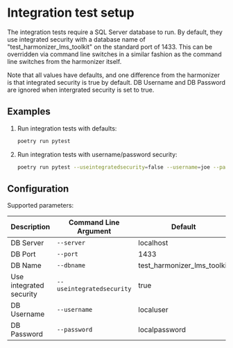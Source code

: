 # Integration test setup

The integration tests require a SQL Server database to run. By default,
they use integrated security with a database name of "test_harmonizer_lms_toolkit"
on the standard port of 1433.  This can be overridden via command line switches
in a similar fashion as the command line switches from the harmonizer itself.

Note that all values have defaults, and one difference from the harmonizer is
that integrated security is true by default. DB Username and DB Password
are ignored when intergrated security is set to true.


## Examples

1. Run integration tests with defaults:

   ```bash
   poetry run pytest
   ```
1. Run integration tests with username/password security:

   ```bash
   poetry run pytest --useintegratedsecurity=false --username=joe --password=p1234
   ```

## Configuration

Supported parameters:

| Description | Command Line Argument | Default |
| ----------- | --------------------- | ------- |
| DB Server | `--server` | localhost |
| DB Port | `--port` | 1433 |
| DB Name | `--dbname` | test_harmonizer_lms_toolkit |
| Use integrated security | `--useintegratedsecurity` | true |
| DB Username | `--username` | localuser |
| DB Password | `--password` | localpassword |

